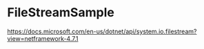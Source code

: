 # FileStreamSample
https://docs.microsoft.com/en-us/dotnet/api/system.io.filestream?view=netframework-4.7.1

